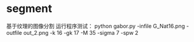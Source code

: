 # segment
基于纹理的图像分割
运行程序测试：
python gabor.py -infile G_Nat16.png -outfile out_2.png -k 16 -gk 17 -M 35 -sigma 7 -spw 2
